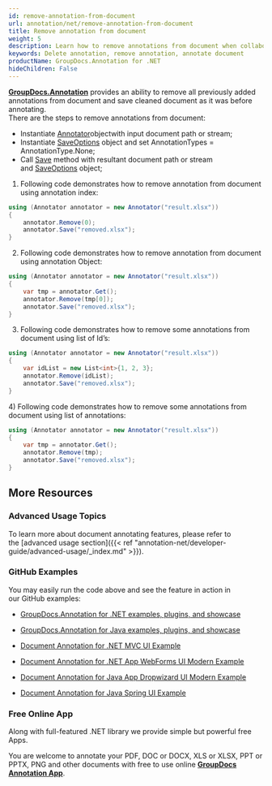 ```yaml
---
id: remove-annotation-from-document
url: annotation/net/remove-annotation-from-document
title: Remove annotation from document
weight: 5
description: Learn how to remove annotations from document when collaborate, edit and annotate documents using GroupDocs.Annotation for .NET.
keywords: Delete annotation, remove annotation, annotate document
productName: GroupDocs.Annotation for .NET
hideChildren: False
---
```

[**GroupDocs.Annotation**](https://products.groupdocs.com/annotation/net) provides an ability to remove all previously added annotations from document and save cleaned document as it was before annotating.  
There are the steps to remove annotations from document:

*   Instantiate [Annotator](https://apireference.groupdocs.com/net/annotation/groupdocs.annotation/annotator)objectwith input document path or stream;
*   Instantiate [SaveOptions](https://apireference.groupdocs.com/net/annotation/groupdocs.annotation.options/saveoptions) object and set AnnotationTypes = AnnotationType.None;
*   Call [Save](https://apireference.groupdocs.com/net/annotation/groupdocs.annotation/annotator/methods/save/index) method with resultant document path or stream and [SaveOptions](https://apireference.groupdocs.com/net/annotation/groupdocs.annotation.options/saveoptions) object;

1) Following code demonstrates how to remove annotation from document using annotation index:

```csharp
using (Annotator annotator = new Annotator("result.xlsx"))
{
	annotator.Remove(0);
	annotator.Save("removed.xlsx");
}
```

2) Following code demonstrates how to remove annotation from document using annotation Object:

```csharp
using (Annotator annotator = new Annotator("result.xlsx"))
{
	var tmp = annotator.Get();
	annotator.Remove(tmp[0]);
	annotator.Save("removed.xlsx");
}
```

3) Following code demonstrates how to remove some annotations from document using list of Id’s:

```csharp
using (Annotator annotator = new Annotator("result.xlsx"))
{
	var idList = new List<int>{1, 2, 3};
	annotator.Remove(idList);
	annotator.Save("removed.xlsx");
}
```

4) Following code demonstrates how to remove some annotations from document using list of annotations:

```csharp
using (Annotator annotator = new Annotator("result.xlsx"))
{
	var tmp = annotator.Get();
	annotator.Remove(tmp);
	annotator.Save("removed.xlsx");
}
```

## More Resources

### Advanced Usage Topics

To learn more about document annotating features, please refer to the [advanced usage section]({{< ref "annotation-net/developer-guide/advanced-usage/_index.md" >}}).

### GitHub Examples

You may easily run the code above and see the feature in action in our GitHub examples:

*   [GroupDocs.Annotation for .NET examples, plugins, and showcase](https://github.com/groupdocs-annotation/GroupDocs.Annotation-for-.NET)
    
*   [GroupDocs.Annotation for Java examples, plugins, and showcase](https://github.com/groupdocs-annotation/GroupDocs.Annotation-for-Java)
    
*   [Document Annotation for .NET MVC UI Example](https://github.com/groupdocs-annotation/GroupDocs.Annotation-for-.NET-MVC) 
    
*   [Document Annotation for .NET App WebForms UI Modern Example](https://github.com/groupdocs-annotation/GroupDocs.Annotation-for-.NET-WebForms)
    
*   [Document Annotation for Java App Dropwizard UI Modern Example](https://github.com/groupdocs-annotation/GroupDocs.Annotation-for-Java-Dropwizard)
    
*   [Document Annotation for Java Spring UI Example](https://github.com/groupdocs-annotation/GroupDocs.Annotation-for-Java-Spring)
    

### Free Online App

Along with full-featured .NET library we provide simple but powerful free Apps.

You are welcome to annotate your PDF, DOC or DOCX, XLS or XLSX, PPT or PPTX, PNG and other documents with free to use online **[GroupDocs Annotation App](https://products.groupdocs.app/annotation)**.
